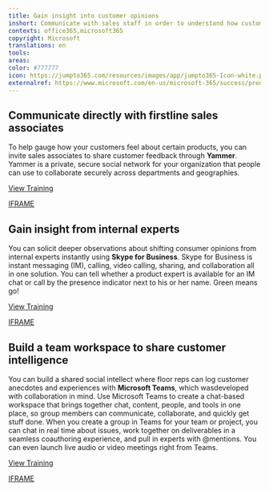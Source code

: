 ```yaml
---
title: Gain insight into customer opinions
inshort: Communicate with sales staff in order to understand how customers are reacting to products as they shop.
contexts: office365,microsoft365
copyright: Microsoft
translations: en
tools: 
areas: 
color: #777777
icon: https://jumpto365.com/resources/images/app/jumpto365-Icon-white.png
externalref: https://www.microsoft.com/en-us/microsoft-365/success/productivitylibrary/gain-insight-into-customer-opinions
---
```


## Communicate directly with firstline sales associates

To help gauge how your customers feel about certain products, you can invite sales associates to share customer feedback through **Yammer**. Yammer is a private, secure social network for your organization that people can use to collaborate securely across departments and geographies.

[View Training](https://support.office.com/en-US/article/Create-and-manage-external-groups-in-Yammer-9ccd15ce-0efc-4dc1-81bc-4a424ab6f92a)

[IFRAME](https://www.microsoft.com/en-us/videoplayer/embed/RE1UEZw)

## Gain insight from internal experts

You can solicit deeper observations about shifting consumer opinions from internal experts instantly using **Skype for Business**. Skype for Business is instant messaging (IM), calling, video calling, sharing, and collaboration all in one solution. You can tell whether a product expert is available for an IM chat or call by the presence indicator next to his or her name. Green means go!

[View Training](https://support.office.com/article/What-s-Skype-for-Business-3a21eca4-434d-41f1-ab06-3d4a268573b7)

[IFRAME](https://www.microsoft.com/en-us/videoplayer/embed/RE1UCrQ)

## Build a team workspace to share customer intelligence

You can build a shared social intellect where floor reps can log customer anecdotes and experiences with **Microsoft Teams**, which wasdeveloped with collaboration in mind. Use Microsoft Teams to create a chat-based workspace that brings together chat, content, people, and tools in one place, so group members can communicate, collaborate, and quickly get stuff done. When you create a group in Teams for your team or project, you can chat in real time about issues, work together on deliverables in a seamless coauthoring experience, and pull in experts with @mentions. You can even launch live audio or video meetings right from Teams.

[View Training](https://support.office.com/article/Teams-and-Channels-df38ae23-8f85-46d3-b071-cb11b9de5499)

[IFRAME](https://www.microsoft.com/en-us/videoplayer/embed/RE1UzLu)

